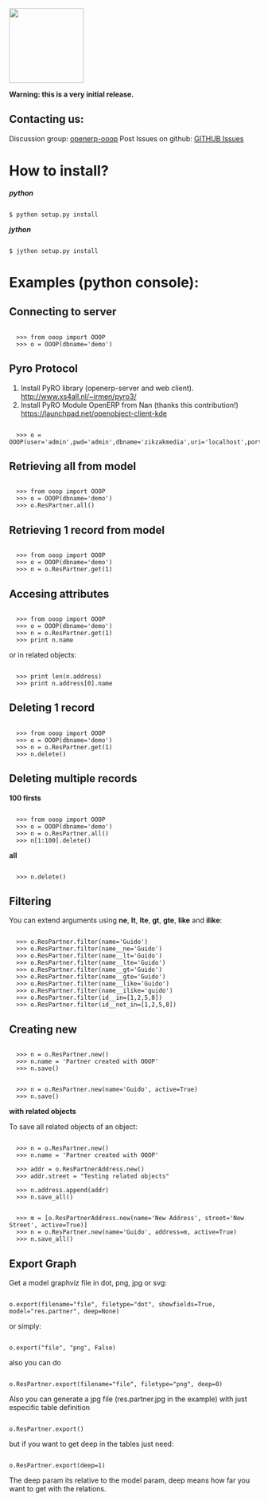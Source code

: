 <img src="http://github.com/lasarux/ooop/raw/master/artwork/ooop.png" width="150px" height="150px" />

**Warning: this is a very initial release.**


Contacting us:
--------------------

Discussion group:  [openerp-ooop](http://groups.google.es/group/openerp-ooop?hl=en&pli=1)
Post Issues on github: [GITHUB Issues](http://github.com/lasarux/ooop/issues)
  

How to install?
========================

***python***
<pre><code>
$ python setup.py install
</code></pre>

***jython***
<pre><code>
$ jython setup.py install
</code></pre>



Examples (python console):
========================

Connecting to server
--------------------
<pre><code>
  >>> from ooop import OOOP
  >>> o = OOOP(dbname='demo')
</code></pre>

Pyro Protocol
--------------------
1. Install PyRO library (openerp-server and web client).
http://www.xs4all.nl/~irmen/pyro3/
2. Install PyRO Module OpenERP from Nan (thanks this contribution!)
https://launchpad.net/openobject-client-kde
<pre><code>
  >>> o = OOOP(user='admin',pwd='admin',dbname='zikzakmedia',uri='localhost',port=8071,protocol='pyro')
</code></pre>


Retrieving all from model
-------------------------
<pre><code>
  >>> from ooop import OOOP
  >>> o = OOOP(dbname='demo')
  >>> o.ResPartner.all()
</code></pre>

Retrieving 1 record from model
-------------------------

<pre><code>
  >>> from ooop import OOOP
  >>> o = OOOP(dbname='demo')
  >>> n = o.ResPartner.get(1)
</code></pre>

Accesing attributes
--------------------

<pre><code>
  >>> from ooop import OOOP
  >>> o = OOOP(dbname='demo')
  >>> n = o.ResPartner.get(1)
  >>> print n.name
</code></pre>

or in related objects:
  
<pre><code>
  >>> print len(n.address) 
  >>> print n.address[0].name 
</code></pre>

Deleting 1 record
--------
<pre><code>
  >>> from ooop import OOOP
  >>> o = OOOP(dbname='demo')
  >>> n = o.ResPartner.get(1)
  >>> n.delete()
</code></pre>

Deleting multiple records
---------

**100 firsts**

<pre><code>
  >>> from ooop import OOOP
  >>> o = OOOP(dbname='demo')
  >>> n = o.ResPartner.all()
  >>> n[1:100].delete()
</code></pre>

**all**

<pre><code>
  >>> n.delete()
</code></pre>

Filtering
---------

You can extend arguments using **ne**, **lt**, **lte**, **gt**, **gte**, **like** and **ilike**:

<pre><code>
  >>> o.ResPartner.filter(name='Guido')
  >>> o.ResPartner.filter(name__ne='Guido')
  >>> o.ResPartner.filter(name__lt='Guido')
  >>> o.ResPartner.filter(name__lte='Guido')
  >>> o.ResPartner.filter(name__gt='Guido')
  >>> o.ResPartner.filter(name__gte='Guido')
  >>> o.ResPartner.filter(name__like='Guido')
  >>> o.ResPartner.filter(name__ilike='guido')
  >>> o.ResPartner.filter(id__in=[1,2,5,8])
  >>> o.ResPartner.filter(id__not_in=[1,2,5,8])
</code></pre>


Creating new
------------

<pre><code>
  >>> n = o.ResPartner.new()
  >>> n.name = 'Partner created with OOOP'
  >>> n.save()
</code></pre>

<pre><code>
  >>> n = o.ResPartner.new(name='Guido', active=True)
  >>> n.save()
</code></pre>


**with related objects**

To save all related objects of an object:

<pre><code>
  >>> n = o.ResPartner.new()
  >>> n.name = 'Partner created with OOOP'

  >>> addr = o.ResPartnerAddress.new()
  >>> addr.street = "Testing related objects"

  >>> n.address.append(addr)
  >>> n.save_all()
</pre></code>

<pre><code>
  >>> m = [o.ResPartnerAddress.new(name='New Address', street='New Street', active=True)]
  >>> n = o.ResPartner.new(name='Guido', address=m, active=True)
  >>> n.save_all()
</code></pre>

Export Graph
------------

Get a model graphviz file in dot, png, jpg or svg:
 
<pre><code>
o.export(filename="file", filetype="dot", showfields=True, model="res.partner", deep=None)
</code></pre>

or simply:

<pre><code>
o.export("file", "png", False)
</code></pre>

also you can do

<pre><code>
o.ResPartner.export(filename="file", filetype="png", deep=0)
</code></pre>

Also you can generate a jpg file (res.partner.jpg in the example) with just especific table definition 

<pre><code>
o.ResPartner.export()
</code></pre>

but if you want to get deep in the tables just need:

<pre><code>
o.ResPartner.export(deep=1)
</code></pre>

The deep param its relative to the model param, deep means how far you want to get with the relations.
